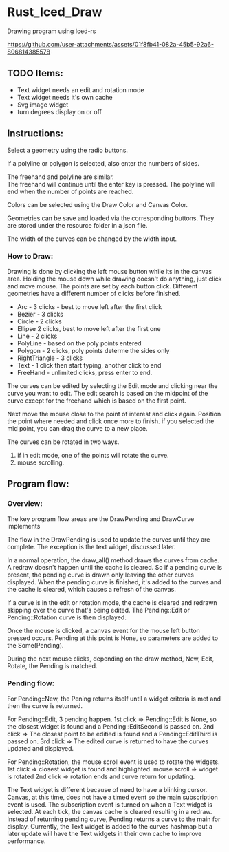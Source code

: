 # Rust_Iced_Draw
Drawing program using Iced-rs

https://github.com/user-attachments/assets/01f8fb41-082a-45b5-92a6-806814385578

## TODO Items:
* Text widget needs an edit and rotation mode
* Text widget needs it's own cache
* Svg image widget
* turn degrees display on or off

## Instructions:

Select a geometry using the radio buttons.

If a polyline or polygon is selected, also enter the numbers of sides.

The freehand and polyline are similar.  
The freehand will continue until the enter key is pressed.
The polyline will end when the number of points are reached.

Colors can be selected using the Draw Color and Canvas Color.

Geometries can be save and loaded via the corresponding buttons.
They are stored under the resource folder in a json file.

The width of the curves can be changed by the width input.

### How to Draw:

Drawing is done by clicking the left mouse button while its in the canvas area.
Holding the mouse down while drawing doesn't do anything, just click and move mouse.
The points are set by each button click.
Different geometries have a different number of clicks before finished.

* Arc - 3 clicks - best to move left after the first click
* Bezier - 3 clicks
* Circle - 2 clicks
* Ellipse 2 clicks, best to move left after the first one
* Line - 2 clicks
* PolyLine - based on the poly points entered
* Polygon - 2 clicks, poly points determe the sides only
* RightTriangle - 3 clicks
* Text - 1 click then start typing, another click to end
* FreeHand  - unlimited clicks, press enter to end.


The curves can be edited by selecting the Edit mode and clicking
near the curve you want to edit.  The edit search is based on the 
midpoint of the curve except for the freehand which is based on the first point.

Next move the mouse close to the point of interest and click again.
Position the point where needed and click once more to finish.
if you selected the mid point, you can drag the curve to a new place.

The curves can be rotated in two ways.
1. if in edit mode, one of the points will rotate the curve.
2. mouse scrolling.



## Program flow:

### Overview: 
The key program flow areas are the DrawPending and DrawCurve implements

The flow in the DrawPending is used to update the curves until they are complete.
The exception is the text widget, discussed later.

In a normal operation, the draw_all() method draws the curves from cache.  
A redraw doesn't happen until the cache is cleared.  So if a pending curve is present,
the pending curve is drawn only leaving the other curves displayed.
When the pending curve is finished, it's added to the curves and the cache is cleared,
which causes a refresh of the canvas.

If a curve is in the edit or rotation mode, the cache is cleared and redrawn skipping
over the curve that's being edited.  The Pending::Edit or Pending::Rotation curve is then 
displayed.

Once the mouse is clicked, a canvas event for the mouse left button pressed occurs.
Pending at this point is None, so parameters are added to the Some(Pending).

During the next mouse clicks, depending on the draw method, New, Edit, Rotate,
the Pending is matched.

### Pending flow:

For Pending::New, the Pening returns itself until a widget criteria is met and 
then the curve is returned.

For Pending::Edit, 3 pending happen.
1st click => Pending::Edit is None, so the closest widget is found and a Pending::EditSecond
is passed on.
2nd click => The closest point to be editied is found and a Pending::EditThird is passed on.
3rd click => The edited curve is returned to have the curves updated and displayed.

For Pending::Rotation, the mouse scroll event is used to rotate the widgets.
1st click => closest widget is found and highlighted.
mouse scroll => widget is rotated
2nd click => rotation ends and curve return for updating.

The Text widget is different because of need to have a blinking cursor.
Canvas, at this time, does not have a timed event so the main subscription event is used.
The subscription event is turned on when a Text widget is selected.  At each tick,
the canvas cache is cleared resulting in a redraw.  Instead of returning pending curve, 
Pending returns a curve to the main for display.  Currently, the Text widget is added to
the curves hashmap but a later update will have the Text widgets in their own cache to improve 
performance.
